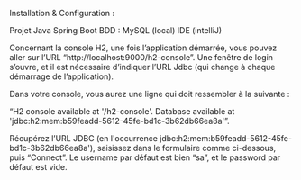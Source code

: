 Installation & Configuration : 

Projet Java Spring Boot 
BDD : MySQL (local)
IDE (intelliJ)

Concernant la console H2, une fois l’application démarrée, vous pouvez aller sur l’URL “http://localhost:9000/h2-console”. Une fenêtre de login s’ouvre, et il est nécessaire d’indiquer l’URL Jdbc (qui change à chaque démarrage de l’application).

Dans votre console, vous aurez une ligne qui doit ressembler à la suivante :

“H2 console available at '/h2-console'. Database available at 'jdbc:h2:mem:b59feadd-5612-45fe-bd1c-3b62db66ea8a'”.

Récupérez l’URL JDBC (en l'occurrence jdbc:h2:mem:b59feadd-5612-45fe-bd1c-3b62db66ea8a'), saisissez dans le formulaire comme ci-dessous, puis “Connect”. Le username par défaut est bien “sa”, et le password par défaut est vide.